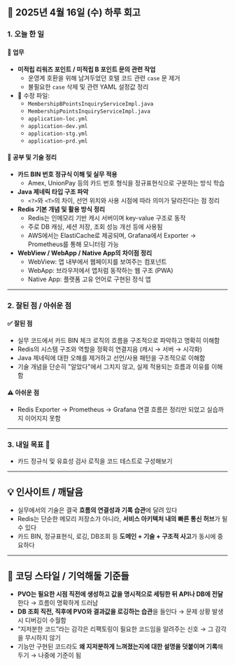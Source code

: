 ## 📅 2025년 4월 16일 (수) 하루 회고

### 1. 오늘 한 일

#### 💼 업무
- **미적립 리워즈 포인트 / 미적립 B 포인트 문의 관련 작업**
  - 운영계 호환을 위해 남겨두었던 호텔 코드 관련 `case` 문 제거
  - 불필요한 `case` 삭제 및 관련 YAML 설정값 정리
- 🔧 수정 파일:
  - `MembershipBPointsInquiryServiceImpl.java`
  - `MembershipPointsInquiryServiceImpl.java`
  - `application-loc.yml`
  - `application-dev.yml`
  - `application-stg.yml`
  - `application-prd.yml`

#### 📘 공부 및 기술 정리
- **카드 BIN 번호 정규식 이해 및 실무 적용**
  - Amex, UnionPay 등의 카드 번호 형식을 정규표현식으로 구분하는 방식 학습
- **Java 제네릭 타입 구조 파악**
  - `<?>`와 `<T>`의 차이, 선언 위치와 사용 시점에 따라 의미가 달라진다는 점 정리
- **Redis 기본 개념 및 활용 방식 정리**
  - Redis는 인메모리 기반 캐시 서버이며 key-value 구조로 동작
  - 주로 DB 캐싱, 세션 저장, 조회 성능 개선 등에 사용됨
  - AWS에서는 ElastiCache로 제공되며, Grafana에서 Exporter → Prometheus를 통해 모니터링 가능
- **WebView / WebApp / Native App의 차이점 정리**
  - WebView: 앱 내부에서 웹페이지를 보여주는 컴포넌트
  - WebApp: 브라우저에서 앱처럼 동작하는 웹 구조 (PWA)
  - Native App: 플랫폼 고유 언어로 구현된 정식 앱

---

### 2. 잘된 점 / 아쉬운 점

#### ✅ 잘된 점
- 실무 코드에서 카드 BIN 체크 로직의 흐름을 구조적으로 파악하고 명확히 이해함
- Redis의 시스템 구조와 역할을 정확히 연결지음 (캐시 → 서버 → 시각화)
- Java 제네릭에 대한 오해를 제거하고 선언/사용 패턴을 구조적으로 이해함
- 기술 개념을 단순히 "알았다"에서 그치지 않고, 실제 적용되는 흐름과 이유를 이해함

#### ⚠️ 아쉬운 점
- Redis Exporter → Prometheus → Grafana 연결 흐름은 정리만 되었고 실습까지 이어지지 못함

---

### 3. 내일 목표 🎯
- 카드 정규식 및 유효성 검사 로직을 코드 테스트로 구성해보기

---

## 💡 인사이트 / 깨달음

- 실무에서의 기술은 결국 **흐름의 연결성과 기록 습관**에 달려 있다
- Redis는 단순한 메모리 저장소가 아니라, **서비스 아키텍처 내의 빠른 통신 허브**가 될 수 있다
- 카드 BIN, 정규표현식, 로깅, DB조회 등 **도메인 + 기술 + 구조적 사고**가 동시에 중요하다

---

## 🧠 코딩 스타일 / 기억해둘 기준들
- **PVO는 필요한 시점 직전에 생성하고 값을 명시적으로 세팅한 뒤 API나 DB에 전달**한다 → 흐름이 명확하게 드러남
- **DB 조회 직전, 직후에 PVO와 결과값을 로깅하는 습관**을 들인다 → 문제 상황 발생 시 디버깅이 수월함
- “지저분한 코드”라는 감각은 리팩토링이 필요한 코드임을 알려주는 신호 → 그 감각을 무시하지 않기
- 기능만 구현된 코드라도 **왜 지저분하게 느껴졌는지에 대한 설명을 덧붙이며 기록**해두기 → 나중에 기준이 됨

